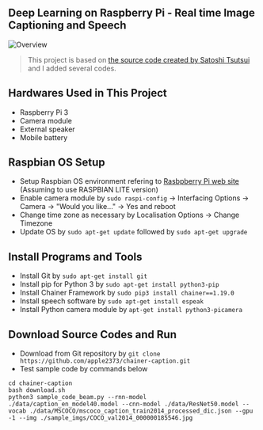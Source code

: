 Deep Learning on Raspberry Pi - Real time Image Captioning and Speech
-------
![Overview](https://raw.githubusercontent.com/yoshihiroo/programming-workshop/master/image_captioning_and_speech/figure/WS000000.JPG)

>This project is based on [the source code created by Satoshi Tsutsui](https://github.com/apple2373/chainer_caption_generation) and I added several codes.

Hardwares Used in This Project
-------
* Raspberry Pi 3
* Camera module
* External speaker
* Mobile battery

Raspbian OS Setup
-------
* Setup Raspbian OS environment refering to [Rasbpberry Pi web site](https://www.raspberrypi.org/documentation/installation/installing-images/) (Assuming to use RASPBIAN LITE version)
* Enable camera module by `sudo raspi-config` -> Interfacing Options -> Camera -> "Would you like..." -> Yes and reboot
* Change time zone as necessary by Localisation Options -> Change Timezone
* Update OS by `sudo apt-get update` followed by `sudo apt-get upgrade`

Install Programs and Tools
-------
* Install Git by `sudo apt-get install git`
* Install pip for Python 3 by `sudo apt-get install python3-pip`
* Install Chainer Framework by `sudo pip3 install chainer==1.19.0`
* Install speech software by `sudo apt-get install espeak`
* Install Python camera module by `apt-get install python3-picamera`

Download Source Codes and Run
-------
* Download from Git repository by `git clone https://github.com/apple2373/chainer-caption.git`
* Test sample code by commands below
```
cd chainer-caption
bash download.sh
python3 sample_code_beam.py --rnn-model ./data/caption_en_model40.model --cnn-model ./data/ResNet50.model --vocab ./data/MSCOCO/mscoco_caption_train2014_processed_dic.json --gpu -1 --img ./sample_imgs/COCO_val2014_000000185546.jpg

